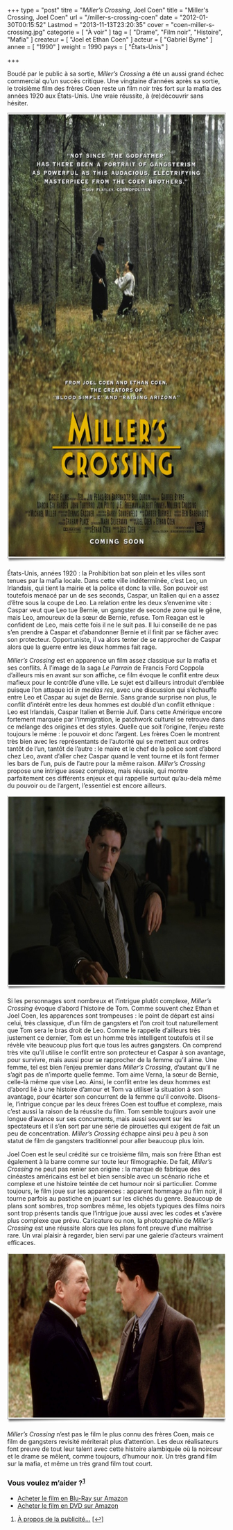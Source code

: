 +++
type = "post"
titre = "<em>Miller&rsquo;s Crossing</em>, Joel Coen"
title = "Miller's Crossing, Joel Coen"
url = "/miller-s-crossing-coen"
date = "2012-01-30T00:15:52"
Lastmod = "2013-11-13T23:20:35"
cover = "coen-miller-s-crossing.jpg"
categorie = [ "À voir" ]
tag = [ "Drame", "Film noir", "Histoire", "Mafia" ]
createur = [ "Joel et Ethan Coen" ]
acteur = [ "Gabriel Byrne" ]
annee = [ "1990" ]
weight = 1990
pays = [ "États-Unis" ]

+++

<p>Boudé par le public à sa sortie, <em>Miller&rsquo;s Crossing</em> a été un aussi grand échec commercial qu&rsquo;un succès critique. Une vingtaine d&rsquo;années après sa sortie, le troisième film des frères Coen reste un film noir très fort sur la mafia des années 1920 aux États-Unis. Une vraie réussite, à (re)découvrir sans hésiter.</p>
<div style="text-align: center;"><a href="http://www.allocine.fr/film/fichefilm_gen_cfilm=26226.html"><img class="aligncenter" style="border-style: initial; border-color: initial; border-width: 0px;" src="miller-crossing-coen.jpg" alt="Miller crossing coen" width="690" height="1037" border="0" /></a></div>
<p>États-Unis, années 1920 : la Prohibition bat son plein et les villes sont tenues par la mafia locale. Dans cette ville indéterminée, c&rsquo;est Leo, un Irlandais, qui tient la mairie et la police et donc la ville. Son pouvoir est toutefois menacé par un de ses seconds, Caspar, un Italien qui en a assez d&rsquo;être sous la coupe de Leo. La relation entre les deux s&rsquo;envenime vite : Caspar veut que Leo tue Bernie, un gangster de seconde zone qui le gêne, mais Leo, amoureux de la sœur de Bernie, refuse. Tom Reagan est le confident de Leo, mais cette fois il ne le suit pas. Il lui conseille de ne pas s&rsquo;en prendre à Caspar et d&rsquo;abandonner Bernie et il finit par se fâcher avec son protecteur. Opportuniste, il va alors tenter de se rapprocher de Caspar alors que la guerre entre les deux hommes fait rage.</p>
<p><em>Miller&rsquo;s Crossing</em> est en apparence un film assez classique sur la mafia et ses conflits. À l&rsquo;image de la saga <em>Le Parrain</em> de Francis Ford Coppola d&rsquo;ailleurs mis en avant sur son affiche, ce film évoque le conflit entre deux mafieux pour le contrôle d&rsquo;une ville. Le sujet est d&rsquo;ailleurs introduit d&rsquo;emblée puisque l&rsquo;on attaque ici <em>in medias res</em>, avec une discussion qui s&rsquo;échauffe entre Leo et Caspar au sujet de Bernie. Sans grande surprise non plus, le conflit d&rsquo;intérêt entre les deux hommes est doublé d&rsquo;un conflit ethnique : Leo est Irlandais, Caspar Italien et Bernie Juif. Dans cette Amérique encore fortement marquée par l&rsquo;immigration, le patchwork culturel se retrouve dans ce mélange des origines et des styles. Quelle que soit l&rsquo;origine, l&rsquo;enjeu reste toujours le même : le pouvoir et donc l&rsquo;argent. Les frères Coen le montrent très bien avec les représentants de l&rsquo;autorité qui se mettent aux ordres tantôt de l&rsquo;un, tantôt de l&rsquo;autre : le maire et le chef de la police sont d&rsquo;abord chez Leo, avant d&rsquo;aller chez Caspar quand le vent tourne et ils font fermer les bars de l&rsquo;un, puis de l&rsquo;autre pour la même raison. <em>Miller&rsquo;s Crossing</em> propose une intrigue assez complexe, mais réussie, qui montre parfaitement ces différents enjeux et qui rappelle surtout qu&rsquo;au-delà même du pouvoir ou de l&rsquo;argent, l&rsquo;essentiel est encore ailleurs.</p>
<div style="text-align: center;"><img class="aligncenter" style="border-style: initial; border-color: initial; border-width: 0px;" src="gabriel-byrne-miller-crossing.jpg" alt="Gabriel byrne miller crossing" width="690" height="449" border="0" /></div>
<p>Si les personnages sont nombreux et l&rsquo;intrigue plutôt complexe, <em>Miller&rsquo;s Crossing</em> évoque d&rsquo;abord l&rsquo;histoire de Tom. Comme souvent chez Ethan et Joel Coen, les apparences sont trompeuses : le point de départ est ainsi celui, très classique, d&rsquo;un film de gangsters et l&rsquo;on croit tout naturellement que Tom sera le bras droit de Leo. Comme le rappelle d&rsquo;ailleurs très justement ce dernier, Tom est un homme très intelligent toutefois et il se révèle vite beaucoup plus fort que tous les autres gangsters. On comprend très vite qu&rsquo;il utilise le conflit entre son protecteur et Caspar à son avantage, pour survivre, mais aussi pour se rapprocher de la femme qu&rsquo;il aime. Une femme, tel est bien l&rsquo;enjeu premier dans <em>Miller&rsquo;s Crossing</em>, d&rsquo;autant qu&rsquo;il ne s&rsquo;agit pas de n&rsquo;importe quelle femme. Tom aime Verna, la sœur de Bernie, celle-là même que vise Leo. Ainsi, le conflit entre les deux hommes est d&rsquo;abord lié à une histoire d&rsquo;amour et Tom va utiliser la situation à son avantage, pour écarter son concurrent de la femme qu&rsquo;il convoite. Disons-le, l&rsquo;intrigue conçue par les deux frères Coen est touffue et complexe, mais c&rsquo;est aussi la raison de la réussite du film. Tom semble toujours avoir une longue d&rsquo;avance sur ses concurrents, mais aussi souvent sur les spectateurs et il s&rsquo;en sort par une série de pirouettes qui exigent de fait un peu de concentration. <em>Miller&rsquo;s Crossing</em> échappe ainsi peu à peu à son statut de film de gangsters traditionnel pour aller beaucoup plus loin.</p>
<p>Joel Coen est le seul crédité sur ce troisième film, mais son frère Ethan est également à la barre comme sur toute leur filmographie. De fait, <em>Miller&rsquo;s Crossing</em> ne peut pas renier son origine : la marque de fabrique des cinéastes américains est bel et bien sensible avec un scénario riche et complexe et une histoire teintée de cet humour noir si particulier. Comme toujours, le film joue sur les apparences : apparent hommage au film noir, il tourne parfois au pastiche en jouant sur les clichés du genre. Beaucoup de plans sont sombres, trop sombres même, les objets typiques des films noirs sont trop présents tandis que l&rsquo;intrigue joue aussi avec les codes et s&rsquo;avère plus complexe que prévu. Caricature ou non, la photographie de <em>Miller&rsquo;s Crossing</em> est une réussite alors que les plans font preuve d&rsquo;une maîtrise rare. Un vrai plaisir à regarder, bien servi par une galerie d&rsquo;acteurs vraiment efficaces.</p>
<div style="text-align: center;"><img class="aligncenter" style="border-style: initial; border-color: initial; border-width: 0px;" src="miller-s-crossing-coen.jpg" alt="Miller s crossing coen" width="690" height="394" border="0" /></div>
<p><em>Miller&rsquo;s Crossing</em> n&rsquo;est pas le film le plus connu des frères Coen, mais ce film de gangsters revisité mériterait plus d&rsquo;attention. Les deux réalisateurs font preuve de tout leur talent avec cette histoire alambiquée où la noirceur et le drame se mêlent, comme toujours, d&rsquo;humour noir. Un très grand film sur la mafia, et même un très grand film tout court.</p>
<p>
<div class="amazon">
<h3>Vous voulez m&rsquo;aider ?<sup><a href="#footnote_0_5599" id="identifier_0_5599" class="footnote-link footnote-identifier-link" title="&Agrave; propos de la publicit&eacute;&hellip;">1</a></sup></h3>
<ul>
<li><a href="http://www.amazon.fr/gp/product/B0052OSMHW/ref=as_li_ss_tl?ie=UTF8&tag=leblogdenic07-21&linkCode=as2&camp=1642&creative=19458&creativeASIN=B0052OSMHW">Acheter le film en Blu-Ray sur Amazon</a></li>
<li><a href="http://www.amazon.fr/gp/product/B00008NEPD/ref=as_li_ss_tl?ie=UTF8&tag=leblogdenic07-21&linkCode=as2&camp=1642&creative=19458&creativeASIN=B00008NEPD">Acheter le film en DVD sur Amazon</a></li>
</ul>
</div>
<ol class="footnotes"><li id="footnote_0_5599" class="footnote"><a href="/a-propos/publicite/">À propos de la publicité…</a> [<a href="#identifier_0_5599" class="footnote-link footnote-back-link">&#8617;</a>]</li></ol>
